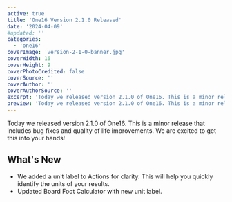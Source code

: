 ```yaml
---
active: true
title: 'One16 Version 2.1.0 Released'
date: '2024-04-09'
#updated: ''
categories:
  - 'one16'
coverImage: 'version-2-1-0-banner.jpg'
coverWidth: 16
coverHeight: 9
coverPhotoCredited: false
coverSource: ''
coverAuthor: ''
coverAuthorSource: ''
excerpt: 'Today we released version 2.1.0 of One16. This is a minor release that includes bug fixes and quality of life improvements. We are excited to get this into your hands!'
preview: 'Today we released version 2.1.0 of One16. This is a minor release that includes bug fixes and quality of life improvements. We are excited to get this into your hands!'
---
```


Today we released version 2.1.0 of One16. This is a minor release that includes bug fixes and quality of life improvements. We are excited to get this into your hands!

## What's New

- We added a unit label to Actions for clarity. This will help you quickly identify the units of your results.
- Updated Board Foot Calculator with new unit label.

